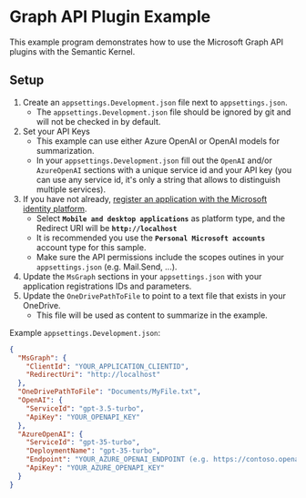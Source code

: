 ﻿# Graph API Plugin Example

This example program demonstrates how to use the Microsoft Graph API plugins with the Semantic Kernel.

## Setup

1. Create an `appsettings.Development.json` file next to `appsettings.json`.
   - The `appsettings.Development.json` file should be ignored by git and will not be checked in by default.
2. Set your API Keys
   - This example can use either Azure OpenAI or OpenAI models for summarization.
   - In your `appsettings.Development.json` fill out the `OpenAI` and/or `AzureOpenAI` sections with
     a unique service id and your API key (you can use any service id, it's only a string that allows to
     distinguish multiple services).
3. If you have not already, [register an application with the Microsoft identity platform](https://learn.microsoft.com/azure/active-directory/develop/quickstart-register-app).
   - Select **`Mobile and desktop applications`** as platform type, and the Redirect URI will be **`http://localhost`**
   - It is recommended you use the **`Personal Microsoft accounts`** account type for this sample.
   - Make sure the API permissions include the scopes outines in your `appsettings.json` (e.g. Mail.Send, ...).
4. Update the `MsGraph` sections in your `appsettings.json` with your application registrations IDs and parameters.
5. Update the `OneDrivePathToFile` to point to a text file that exists in your OneDrive.
   - This file will be used as content to summarize in the example.

Example `appsettings.Development.json`:

```json
{
  "MsGraph": {
    "ClientId": "YOUR_APPLICATION_CLIENTID",
    "RedirectUri": "http://localhost"
  },
  "OneDrivePathToFile": "Documents/MyFile.txt",
  "OpenAI": {
    "ServiceId": "gpt-3.5-turbo",
    "ApiKey": "YOUR_OPENAPI_KEY"
  },
  "AzureOpenAI": {
    "ServiceId": "gpt-35-turbo",
    "DeploymentName": "gpt-35-turbo",
    "Endpoint": "YOUR_AZURE_OPENAI_ENDPOINT (e.g. https://contoso.openai.azure.com/",
    "ApiKey": "YOUR_AZURE_OPENAPI_KEY"
  }
}
```

